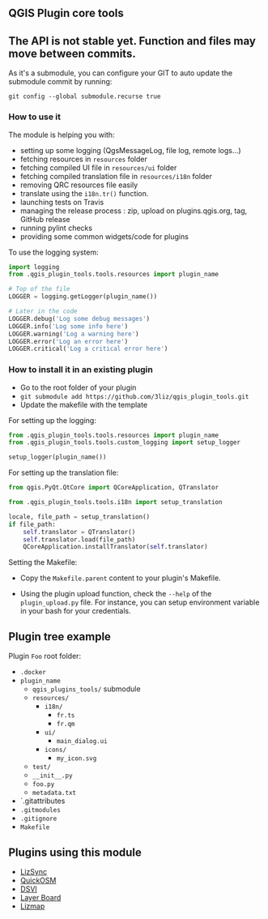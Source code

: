 ## QGIS Plugin core tools

## The API is not stable yet. Function and files may move between commits.

As it's a submodule, you can configure your GIT to auto update the submodule commit by running:

`git config --global submodule.recurse true`

### How to use it

The module is helping you with:
* setting up some logging (QgsMessageLog, file log, remote logs...)
* fetching resources in `resources` folder
* fetching compiled UI file in `resources/ui` folder
* fetching compiled translation file in `resources/i18n` folder
* removing QRC resources file easily
* translate using the `i18n.tr()` function.
* launching tests on Travis
* managing the release process : zip, upload on plugins.qgis.org, tag, GitHub release
* running pylint checks
* providing some common widgets/code for plugins

To use the logging system:
```python
import logging
from .qgis_plugin_tools.tools.resources import plugin_name

# Top of the file
LOGGER = logging.getLogger(plugin_name())

# Later in the code
LOGGER.debug('Log some debug messages')
LOGGER.info('Log some info here')
LOGGER.warning('Log a warning here')
LOGGER.error('Log an error here')
LOGGER.critical('Log a critical error here')
```

### How to install it in an existing plugin

* Go to the root folder of your plugin
* `git submodule add https://github.com/3liz/qgis_plugin_tools.git`
* Update the makefile with the template

For setting up the logging:
```python
from .qgis_plugin_tools.tools.resources import plugin_name
from .qgis_plugin_tools.tools.custom_logging import setup_logger

setup_logger(plugin_name())
```

For setting up the translation file:
```python
from qgis.PyQt.QtCore import QCoreApplication, QTranslator

from .qgis_plugin_tools.tools.i18n import setup_translation

locale, file_path = setup_translation()
if file_path:
    self.translator = QTranslator()
    self.translator.load(file_path)
    QCoreApplication.installTranslator(self.translator)

```

Setting the Makefile:
* Copy the `Makefile.parent` content to your plugin's Makefile.

* Using the plugin upload function, check the `--help` of the `plugin_upload.py` file.
For instance, you can setup environment variable in your bash for your credentials.

## Plugin tree example

Plugin `Foo` root folder:
* `.docker`
* `plugin_name`
  * `qgis_plugins_tools/` submodule
  * `resources/`
    * `i18n/`
      * `fr.ts`
      * `fr.qm`
    * `ui/`
      * `main_dialog.ui`
    * `icons/`
      * `my_icon.svg`
  * `test/`
  * `__init__.py`
  * `foo.py`
  * `metadata.txt`
* `.gitattributes
* `.gitmodules`
* `.gitignore`
* `Makefile`

## Plugins using this module

* [LizSync](https://github.com/3liz/qgis-lizsync-plugin)
* [QuickOSM](https://github.com/3liz/QuickOSM)
* [DSVI](https://github.com/3liz/qgis_drain_sewer_visual_inspection)
* [Layer Board](https://github.com/3liz/QgisLayerBoardPlugin/)
* [Lizmap](https://github.com/3liz/lizmap-plugin/)
